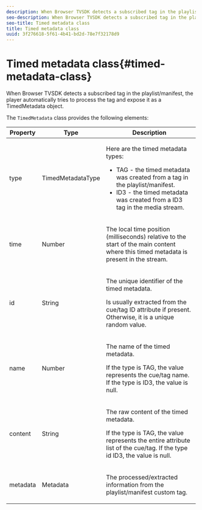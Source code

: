 ```yaml
---
description: When Browser TVSDK detects a subscribed tag in the playlist/manifest, the player automatically tries to process the tag and expose it as a TimedMetadata object.
seo-description: When Browser TVSDK detects a subscribed tag in the playlist/manifest, the player automatically tries to process the tag and expose it as a TimedMetadata object.
seo-title: Timed metadata class
title: Timed metadata class
uuid: 3f276618-5f61-4b41-bd2d-78e7f32178d9
---
```


# Timed metadata class{#timed-metadata-class}

When Browser TVSDK detects a subscribed tag in the playlist/manifest, the player automatically tries to process the tag and expose it as a TimedMetadata object.

The `TimedMetadata` class provides the following elements: 

<table id="table_5827A0626EDC45F68DC3E7644F3EFF69"> 
 <thead> 
  <tr> 
   <th colname="col1" class="entry"> Property </th> 
   <th colname="col02" class="entry"> Type </th> 
   <th colname="col2" class="entry"> Description </th> 
  </tr>
 </thead>
 <tbody> 
  <tr> 
   <td colname="col1"> <p>type </p> </td> 
   <td colname="col02"> <p><span class="codeph"> TimedMetadataType</span> </p> </td> 
   <td colname="col2"> <p>Here are the timed metadata types: 
     <ul id="ul_E79C375A54C64BF09A927EE8983E98E3"> 
      <li id="li_F1907521CDBE47E282A87AF0A7A1477A">TAG - the timed metadata was created from a tag in the playlist/manifest. </li> 
      <li id="li_5B0C0B0F247144709F86E6654A5AB500">ID3 - the timed metadata was created from a ID3 tag in the media stream. </li> 
     </ul> </p> </td> 
  </tr> 
  <tr> 
   <td colname="col1"> <p>time </p> </td> 
   <td colname="col02"> <p>Number </p> </td> 
   <td colname="col2"> <p>The local time position (milliseconds) relative to the start of the main content where this timed metadata is present in the stream. </p> </td> 
  </tr> 
  <tr> 
   <td colname="col1"> <p>id </p> </td> 
   <td colname="col02"> <p>String </p> </td> 
   <td colname="col2"> <p>The unique identifier of the timed metadata. </p> <p>Is usually extracted from the cue/tag ID attribute if present. Otherwise, it is a unique random value. </p> </td> 
  </tr> 
  <tr> 
   <td colname="col1"> <p>name </p> </td> 
   <td colname="col02"> <p>Number </p> </td> 
   <td colname="col2"> <p>The name of the timed metadata. </p> <p>If the type is TAG, the value represents the cue/tag name. If the type is ID3, the value is null. </p> </td> 
  </tr> 
  <tr> 
   <td colname="col1"> <p>content </p> </td> 
   <td colname="col02"> <p>String </p> </td> 
   <td colname="col2"> <p>The raw content of the timed metadata. </p> <p>If the type is TAG, the value represents the entire attribute list of the cue/tag. If the type id ID3, the value is null. </p> </td> 
  </tr> 
  <tr> 
   <td colname="col1"> <p>metadata </p> </td> 
   <td colname="col02"> <p><span class="codeph"> Metadata</span> </p> </td> 
   <td colname="col2"> <p>The processed/extracted information from the playlist/manifest custom tag. </p> </td> 
  </tr> 
 </tbody> 
</table>

